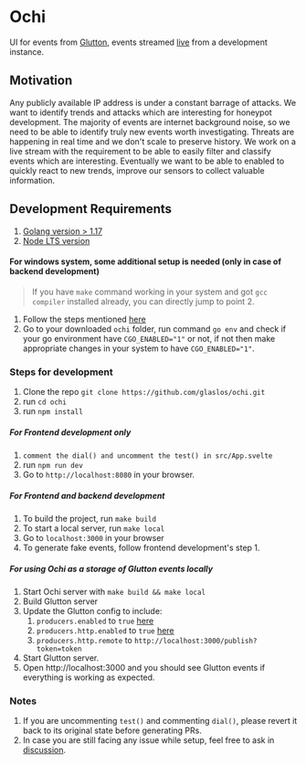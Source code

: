 # Ochi

UI for events from [Glutton](https://github.com/mushorg/glutton), events streamed [live](https://ochi.mushmush.org/) from a development instance.

## Motivation

Any publicly available IP address is under a constant barrage of attacks. We want to identify trends and attacks which are interesting for honeypot development. The majority of events are internet background noise, so we need to be able to identify truly new events worth investigating.
Threats are happening in real time and we don't scale to preserve history. We work on a live stream with the requirement to be able to easily filter and classify events which are interesting. 
Eventually we want to be able to enabled to quickly react to new trends, improve our sensors to collect valuable information.

## Development Requirements

1. [Golang version > 1.17](https://go.dev/doc/install)
2. [Node LTS version](https://nodejs.org/en/download/)

#### For windows system, some additional setup is needed (only in case of backend development)

> If you have `make` command working in your system and got `gcc compiler` installed already, you can directly jump to point 2.

1. Follow the steps mentioned [here](https://github.com/mattn/go-sqlite3#windows)
2. Go to your downloaded `ochi` folder, run command `go env` and check if your go environment have `CGO_ENABLED="1"` or not, if not then make appropriate changes in your system to have `CGO_ENABLED="1"`.

### Steps for development

1. Clone the repo `git clone https://github.com/glaslos/ochi.git`
2. run `cd ochi`
3. run `npm install`

##### For Frontend development only

1. `comment the dial() and uncomment the test() in src/App.svelte`
2. run `npm run dev`
3. Go to `http://localhost:8080` in your browser.

##### For Frontend and backend development

1. To build the project, run `make build`
2. To start a local server, run `make local`
3. Go to `localhost:3000` in your browser
4. To generate fake events, follow frontend development's step 1.
##### For using Ochi as a storage of Glutton events locally
1. Start Ochi server with `make build && make local`
2. Build Glutton server
3. Update the Glutton config to include:
   1. `producers.enabled` to `true` [here](https://github.com/mushorg/glutton/blob/305a9d23a58d065f49ac25edeaeb374f4fe9c59b/config/config.yaml#L9)
   2. `producers.http.enabled` to `true` [here](https://github.com/mushorg/glutton/blob/305a9d23a58d065f49ac25edeaeb374f4fe9c59b/config/config.yaml#L11)
   3. `producers.http.remote` to `http://localhost:3000/publish?token=token`
4. Start Glutton server.
5. Open http://localhost:3000 and you should see Glutton events if everything is working as expected.

### Notes
1. If you are uncommenting `test()` and commenting `dial()`, please revert it back to its original state before generating PRs.
2. In case you are still facing any issue while setup, feel free to ask in [discussion](https://github.com/glaslos/ochi/discussions).

